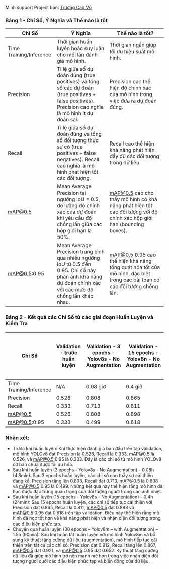 
Mình support Project bạn: [Trương Cao Vũ](https://www.facebook.com/profile.php?id=100014272756773)


### Bảng 1 - Chỉ Số, Ý Nghĩa và Thế nào là tốt

| **Chỉ Số**              | **Ý Nghĩa**                                                                                         | **Thế nào là tốt?**                                                                                      |
|-------------------------|-----------------------------------------------------------------------------------------------------|----------------------------------------------------------------------------------------------------------|
| Time Training/Inference | Thời gian huấn luyện hoặc suy luận cho mỗi lần đánh giá mô hình.                                      | Thời gian ngắn giúp tối ưu hiệu suất mô hình.                                                             |
| Precision               | Tỉ lệ giữa số dự đoán đúng (true positives) và tổng số các dự đoán (true positives + false positives). Precision cao nghĩa là mô hình ít dự đoán sai. | Precision cao thể hiện độ chính xác của mô hình trong việc đưa ra dự đoán đúng.                           |
| Recall                  | Tỉ lệ giữa số dự đoán đúng và tổng số đối tượng thực sự có (true positives + false negatives). Recall cao nghĩa là mô hình phát hiện tốt các đối tượng. | Recall cao thể hiện khả năng phát hiện đầy đủ các đối tượng trong dữ liệu.                                |
| mAP@0.5                 | Mean Average Precision tại ngưỡng IoU = 0.5, đo lường độ chính xác của dự đoán khi yêu cầu độ chồng lấn giữa các hộp giới hạn là 50%. | mAP@0.5 cao cho thấy mô hình có khả năng phát hiện tốt các đối tượng với độ chính xác hộp giới hạn (bounding boxes). |
| mAP@0.5:0.95            | Mean Average Precision trung bình qua nhiều ngưỡng IoU từ 0.5 đến 0.95. Chỉ số này phản ánh khả năng dự đoán chính xác với các mức độ chồng lấn khác nhau. | mAP@0.5:0.95 cao thể hiện khả năng tổng quát hóa tốt của mô hình, đặc biệt trong các bài toán có các đối tượng chồng lấn. |

### Bảng 2 - Kết quả các Chỉ Số từ các giai đoạn Huấn Luyện và Kiểm Tra

| **Chỉ Số**              | **Validation - trước huấn luyện** | **Validation - 3 epochs - Yolov8s - No Augmentation** | **Validation - 15 epochs - Yolov8n - No Augmentation** | **Test - 15 epochs - Yolov8n - No Augmentation** | **Validation - 30 epochs - Yolov8m - withAug** | **Test - 30 epochs - Yolov8m - withAug** |
|-------------------------|-----------------------------------|------------------------------------------------------|-------------------------------------------------------|-------------------------------------------------|------------------------------------------------|------------------------------------------|
| Time Training/Inference | N/A                               | 0.08 giờ                                             | 0.4 giờ                                               | 0.01 giờ                                         | 1.5 giờ                                        | 0.02 giờ                                     |
| Precision               | 0.526                             | 0.808                                                | 0.865                                                 | 0.904                                           | 0.912                                          | 0.889                                        |
| Recall                  | 0.333                             | 0.713                                                | 0.811                                                 | 0.597                                           | 0.867                                          | 0.829                                        |
| mAP@0.5                 | 0.526                             | 0.808                                                | 0.898                                                 | 0.904                                           | 0.921                                          | 0.892                                        |
| mAP@0.5:0.95            | 0.333                             | 0.499                                                | 0.618                                                 | 0.597                                           | 0.652                                          | 0.628                                        |


### Nhận xét: 


- Trước khi huấn luyện: Khi thực hiện đánh giá ban đầu trên tập validation, mô hình YOLOv8 đạt Precision là 0.526, Recall là 0.333, mAP@0.5 là 0.526, và mAP@0.5:0.95 là 0.333. Đây là các chỉ số từ mô hình YOLOv8 cơ bản chưa được tối ưu hóa.
- Sau khi huấn luyện (3 epochs - Yolov8s - No Augmentation) – 0.08h (4.8min): Sau 3 epochs huấn luyện, các chỉ số cho thấy sự cải thiện đáng kể: Precision tăng lên 0.808, Recall đạt 0.713, mAP@0.5 là 0.808 và mAP@0.5:0.95 là 0.499. Những kết quả này thể hiện rằng mô hình đã học được đặc trưng quan trọng của đối tượng người trong các ảnh nhiệt.
- Sau khi huấn luyện (15 epochs - Yolov8s - No Augmentation) – 0.4h (24min): Sau 15 epochs huấn luyện, các chỉ số tiếp tục cải thiện với Precision đạt 0.865, Recall là 0.811, mAP@0.5 đạt 0.898 và mAP@0.5:0.95 đạt 0.618 trên tập validation. Điều này thể hiện rằng mô hình đã học tốt hơn về khả năng phát hiện và nhận diện đối tượng trong các điều kiện phức tạp.
- Chuyển qua huấn luyện (30 epochs – Yolov8m – with Augmentation) – 1.5h (90min): Sau khi hoàn tất huấn luyện với mô hình Yolov8m và bổ sung kỹ thuật tăng cường dữ liệu (augmentation), mô hình tiếp tục cải thiện trên tất cả các chỉ số. Precision đạt 0.912, Recall tăng lên 0.867, mAP@0.5 đạt 0.921, và mAP@0.5:0.95 đạt 0.652. Kỹ thuật tăng cường dữ liệu đã giúp mô hình trở nên mạnh mẽ hơn trong việc nhận diện đối tượng người dưới các điều kiện phức tạp và biến động của dữ liệu.



